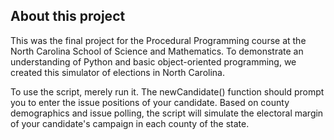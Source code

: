 ## About this project

This was the final project for the Procedural Programming course at the North Carolina School of Science and Mathematics. To demonstrate an understanding of Python and basic object-oriented programming, we created this simulator of elections in North Carolina.

To use the script, merely run it. The newCandidate() function should prompt you to enter the issue positions of your candidate. Based on county demographics and issue polling, the script will simulate the electoral margin of your candidate's campaign in each county of the state.
